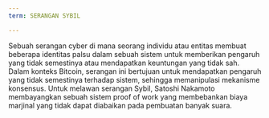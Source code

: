 ```yaml
---
term: SERANGAN SYBIL

---
```

Sebuah serangan cyber di mana seorang individu atau entitas membuat beberapa identitas palsu dalam sebuah sistem untuk memberikan pengaruh yang tidak semestinya atau mendapatkan keuntungan yang tidak sah. Dalam konteks Bitcoin, serangan ini bertujuan untuk mendapatkan pengaruh yang tidak semestinya terhadap sistem, sehingga memanipulasi mekanisme konsensus. Untuk melawan serangan Sybil, Satoshi Nakamoto membayangkan sebuah sistem proof of work yang membebankan biaya marjinal yang tidak dapat diabaikan pada pembuatan banyak suara.